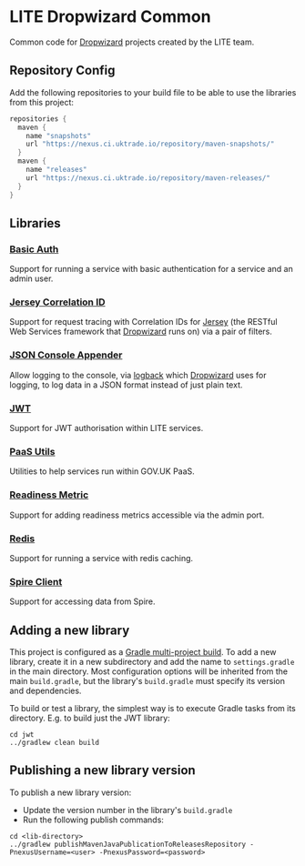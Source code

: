 # LITE Dropwizard Common

Common code for [Dropwizard](http://www.dropwizard.io/) projects created by the LITE team.

## Repository Config

Add the following repositories to your build file to be able to use the libraries from this project:

``` gradle
repositories {
  maven {
    name "snapshots"
    url "https://nexus.ci.uktrade.io/repository/maven-snapshots/"
  }
  maven {
    name "releases"
    url "https://nexus.ci.uktrade.io/repository/maven-releases/"
  }
}
```

## Libraries

### [Basic Auth](basic-auth)

Support for running a service with basic authentication for a service and an admin user.

### [Jersey Correlation ID](jersey-correlation-id)

Support for request tracing with Correlation IDs for [Jersey](https://jersey.java.net/) (the RESTful Web Services
framework that [Dropwizard](http://www.dropwizard.io/) runs on) via a pair of filters.

### [JSON Console Appender](json-console-appender)

Allow logging to the console, via [logback](https://logback.qos.ch/) which [Dropwizard](http://www.dropwizard.io/) uses
for logging, to log data in a JSON format instead of just plain text.

### [JWT](jwt)

Support for JWT authorisation within LITE services.

### [PaaS Utils](paas-utils)

Utilities to help services run within GOV.UK PaaS.

### [Readiness Metric](readiness-metric)

Support for adding readiness metrics accessible via the admin port.

### [Redis](redis)

Support for running a service with redis caching.

### [Spire Client](spire-client)

Support for accessing data from Spire.

## Adding a new library

This project is configured as a [Gradle multi-project build](https://docs.gradle.org/current/userguide/multi_project_builds.html).
To add a new library, create it in a new subdirectory and add the name to `settings.gradle` in the main directory. Most
configuration options will be inherited from the main `build.gradle`, but the library's `build.gradle` must specify its
version and dependencies.

To build or test a library, the simplest way is to execute Gradle tasks from its directory. E.g. to build just the
JWT library:

```
cd jwt
../gradlew clean build
```

## Publishing a new library version

To publish a new library version:

* Update the version number in the library's `build.gradle`
* Run the following publish commands:

```
cd <lib-directory>
../gradlew publishMavenJavaPublicationToReleasesRepository -PnexusUsername=<user> -PnexusPassword=<password>
```